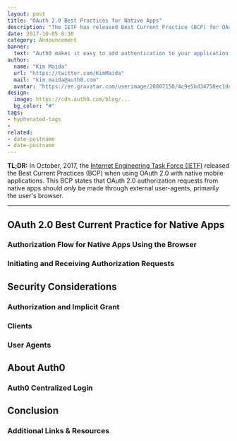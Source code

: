 ```yaml
---
layout: post
title: "OAuth 2.0 Best Practices for Native Apps"
description: "The IETF has released Best Current Practice (BCP) for OAuth 2.0 in native apps. Learn about it now."
date: 2017-10-05 8:30
category: Announcement
banner:
  text: "Auth0 makes it easy to add authentication to your application."
author:
  name: "Kim Maida"
  url: "https://twitter.com/KimMaida"
  mail: "kim.maida@auth0.com"
  avatar: "https://en.gravatar.com/userimage/20807150/4c9e5bd34750ec1dcedd71cb40b4a9ba.png"
design:
  image: https://cdn.auth0.com/blog/...
  bg_color: "#"
tags:
- hyphenated-tags
- 
related:
- date-postname
- date-postname
---
```


**TL;DR:** In October, 2017, the [Internet Engineering Task Force (IETF)](https://www.ietf.org/) released the Best Current Practices (BCP) when using OAuth 2.0 with native mobile applications. This BCP states that OAuth 2.0 authorization requests from native apps should _only_ be made through external user-agents, primarily the user's browser.

---

## OAuth 2.0 Best Current Practice for Native Apps

### Authorization Flow for Native Apps Using the Browser

### Initiating and Receiving Authorization Requests

## Security Considerations

### Authorization and Implicit Grant

### Clients

### User Agents

## About Auth0

### Auth0 Centralized Login

## Conclusion

### Additional Links & Resources